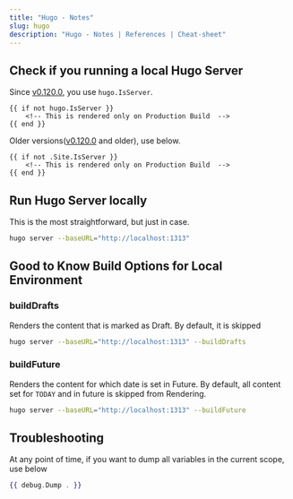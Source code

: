 ```yaml
---
title: "Hugo - Notes"
slug: hugo
description: "Hugo - Notes | References | Cheat-sheet"
---
```




## Check if you running a local Hugo Server

Since [v0.120.0][1], you use `hugo.IsServer`.

```hugo
{{ if not hugo.IsServer }}
    <!-- This is rendered only on Production Build  -->
{{ end }}
```

Older versions([v0.120.0][1] and older), use below.

```hugo
{{ if not .Site.IsServer }}
    <!-- This is rendered only on Production Build  -->
{{ end }}
```

## Run Hugo Server locally

This is the most straightforward, but just in case.

```bash
hugo server --baseURL="http://localhost:1313"
```

## Good to Know Build Options for Local Environment

### buildDrafts

Renders the content that is marked as Draft. By default, it is skipped

```bash
hugo server --baseURL="http://localhost:1313" --buildDrafts
```

### buildFuture

Renders the content for which date is set in Future. By default, all content set for `TODAY` and in future is skipped from Rendering.

```bash
hugo server --baseURL="http://localhost:1313" --buildFuture
```

## Troubleshooting

At any point of time, if you want to dump all variables in the current scope, use below

```hbs
{{ debug.Dump . }}
```



   [1]: https://github.com/gohugoio/hugo/releases/tag/v0.120.0
   [2]: https://gohugo.io/commands/hugo/
